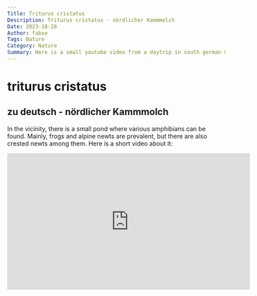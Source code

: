```yaml
---
Title: Triturus cristatus
Description: Triturus cristatus - nördlicher Kammmolch
Date: 2023-10-28
Author: fabse
Tags: Nature
Category: Nature
Summary: Here is a small youtube video from a daytrip in south german mountains
---
```


# triturus cristatus
## zu deutsch - nördlicher Kammmolch

In the vicinity, there is a small pond where various amphibians can be found. Mainly, frogs and alpine newts are prevalent, but there are also crested newts among them. Here is a short video about it:


<iframe width="560" height="315" src="https://www.youtube.com/embed/A7-zk8xn5jE" frameborder="0" allowfullscreen></iframe>
